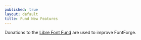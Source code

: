 ```yaml
---
published: true
layout: default
title: Fund New Features
---
```


Donations to the [Libre Font Fund](https://www.tug.org/fonts/librefontfund.html) are used to improve FontForge.
